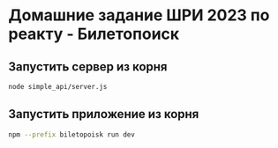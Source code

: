 # Домашние задание ШРИ 2023 по реакту - Билетопоиск
## Запустить сервер из корня
```bash
node simple_api/server.js
```
## Запустить приложение из корня
```bash
npm --prefix biletopoisk run dev
```
